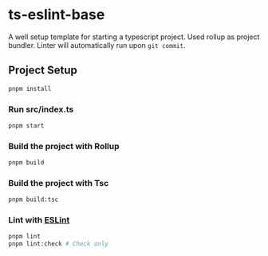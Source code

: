 # ts-eslint-base

A well setup template for starting a typescript project. Used rollup as project bundler.
Linter will automatically run upon `git commit`.

## Project Setup

```sh
pnpm install
```

### Run src/index.ts

```sh
pnpm start
```

### Build the project with Rollup

```sh
pnpm build
```

### Build the project with Tsc

```sh
pnpm build:tsc
```

### Lint with [ESLint](https://eslint.org/)

```sh
pnpm lint
pnpm lint:check # Check only
```
